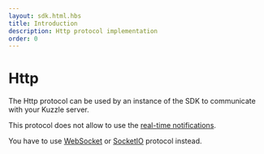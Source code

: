 ```yaml
---
layout: sdk.html.hbs
title: Introduction
description: Http protocol implementation
order: 0
---
```


# Http

The Http protocol can be used by an instance of the SDK to communicate with your Kuzzle server.  

<div class="alert alert-info">
  <p>
  This protocol does not allow to use the <a href="{{ site_base_path }}sdk-reference/js/6/realtime-notifications">real-time notifications</a>. 
  </p>
  <p>
  You have to use <a href="{{ site_base_path }}sdk-reference/js/6/websocket">WebSocket</a> or <a href="{{ site_base_path }}sdk-reference/js/6/socketio">SocketIO</a> protocol instead.
  </p>
</div>
